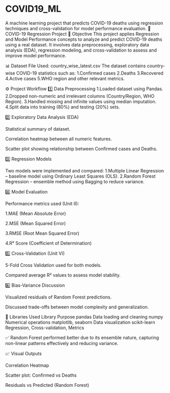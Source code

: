 # COVID19_ML
A machine learning project that predicts COVID-19 deaths using regression techniques and cross-validation for model performance evaluation.
🧠 COVID-19 Regression Project 
🎯 Objective
This project applies Regression and Model Performance concepts to analyze and predict COVID-19 deaths using a real dataset.
It involves data preprocessing, exploratory data analysis (EDA), regression modeling, and cross-validation to assess and improve model performance.

📊 Dataset
File Used: country_wise_latest.csv
The dataset contains country-wise COVID-19 statistics such as:
1.Confirmed cases
2.Deaths
3.Recovered
4.Active cases
5.WHO region
and other relevant metrics.

⚙️ Project Workflow
1️⃣ Data Preprocessing
1.Loaded dataset using Pandas.
2.Dropped non-numeric and irrelevant columns (Country/Region, WHO Region).
3.Handled missing and infinite values using median imputation.
4.Split data into training (80%) and testing (20%) sets.

2️⃣ Exploratory Data Analysis (EDA)

Statistical summary of dataset.

Correlation heatmap between all numeric features.

Scatter plot showing relationship between Confirmed cases and Deaths.

3️⃣ Regression Models

Two models were implemented and compared:
1.Multiple Linear Regression – baseline model using Ordinary Least Squares (OLS).
2.Random Forest Regression – ensemble method using Bagging to reduce variance.

4️⃣ Model Evaluation

Performance metrics used (Unit II):

1.MAE (Mean Absolute Error)

2.MSE (Mean Squared Error)

3.RMSE (Root Mean Squared Error)

4.R² Score (Coefficient of Determination)

5️⃣ Cross-Validation (Unit VI)

5-Fold Cross Validation used for both models.

Compared average R² values to assess model stability.

6️⃣ Bias-Variance Discussion

Visualized residuals of Random Forest predictions.

Discussed trade-offs between model complexity and generalization.

🧮 Libraries Used
Library	Purpose
pandas	Data loading and cleaning
numpy	Numerical operations
matplotlib, seaborn	Data visualization
scikit-learn	Regression, Cross-validation, Metrics


✅ Random Forest performed better due to its ensemble nature, capturing non-linear patterns effectively and reducing variance.

📈 Visual Outputs

Correlation Heatmap

Scatter plot: Confirmed vs Deaths

Residuals vs Predicted (Random Forest)
